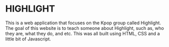 # HIGHLIGHT

This is a web application that focuses on the Kpop group called Highlight. The goal of this website is to teach someone about Highlight, such as, who they are, what they do, and etc. This was all built using HTML, CSS and a little bit of Javascript.